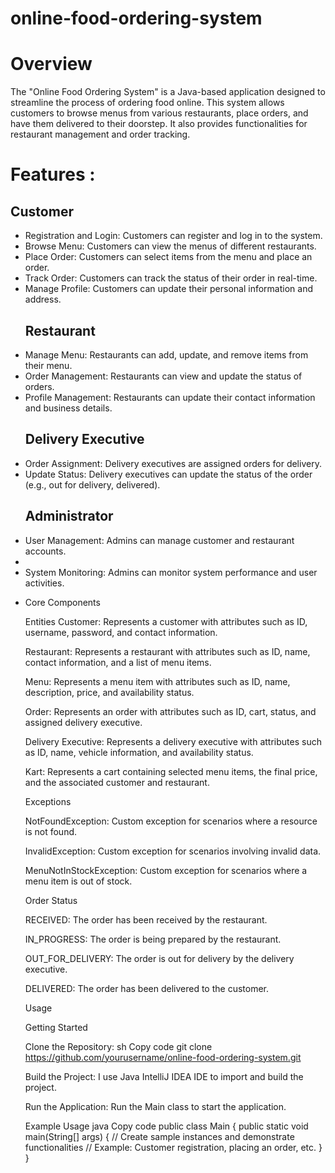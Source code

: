 # online-food-ordering-system

# Overview

The "Online Food Ordering System" is a Java-based application designed to streamline the process of ordering food online. This system allows customers to browse menus from various restaurants, place orders, and have them delivered to their doorstep. It also provides functionalities for restaurant management and order tracking.


# Features :

## Customer
<ul>
<li> Registration and Login: Customers can register and log in to the system.</li>
<li> Browse Menu: Customers can view the menus of different restaurants.</li>
<li> Place Order: Customers can select items from the menu and place an order.</li>
<li> Track Order: Customers can track the status of their order in real-time.</li>
<li> Manage Profile: Customers can update their personal information and address.</li>

## Restaurant

<li>Manage Menu: Restaurants can add, update, and remove items from their menu.</li>
<li>Order Management: Restaurants can view and update the status of orders.</li>
<li>Profile Management: Restaurants can update their contact information and business details.</li>

## Delivery Executive

<li>Order Assignment: Delivery executives are assigned orders for delivery.</li>
<li>Update Status: Delivery executives can update the status of the order (e.g., out for delivery, delivered).</li>

## Administrator

<li>User Management: Admins can manage customer and restaurant accounts.<li>
<li>System Monitoring: Admins can monitor system performance and user activities.<li>


Core Components

Entities
Customer: Represents a customer with attributes such as ID, username, password, and contact information.

Restaurant: Represents a restaurant with attributes such as ID, name, contact information, and a list of menu items.

Menu: Represents a menu item with attributes such as ID, name, description, price, and availability status.

Order: Represents an order with attributes such as ID, cart, status, and assigned delivery executive.

Delivery Executive: Represents a delivery executive with attributes such as ID, name, vehicle information, and availability status.

Kart: Represents a cart containing selected menu items, the final price, and the associated customer and restaurant.


Exceptions

NotFoundException: Custom exception for scenarios where a resource is not found.

InvalidException: Custom exception for scenarios involving invalid data.

MenuNotInStockException: Custom exception for scenarios where a menu item is out of stock.


Order Status

RECEIVED: The order has been received by the restaurant.

IN_PROGRESS: The order is being prepared by the restaurant.

OUT_FOR_DELIVERY: The order is out for delivery by the delivery executive.

DELIVERED: The order has been delivered to the customer.


Usage

Getting Started

Clone the Repository:
sh
Copy code
git clone https://github.com/yourusername/online-food-ordering-system.git

Build the Project:
I use Java IntelliJ IDEA IDE to import and build the project.

Run the Application:
Run the Main class to start the application.

Example Usage
java
Copy code
public class Main {
public static void main(String[] args) {
// Create sample instances and demonstrate functionalities
// Example: Customer registration, placing an order, etc.
}
}
